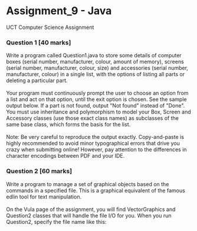 # Assignment_9 - Java
 UCT Computer Science Assignment
### Question 1 [40 marks]
Write a program called Question1.java to store some details of computer boxes (serial
number, manufacturer, colour, amount of memory), screens (serial number, manufacturer,
colour, size) and accessories (serial number, manufacturer, colour) in a single list, with the
options of listing all parts or deleting a particular part.
<br/><br />
Your program must continuously prompt the user to choose an option from a list and act on
that option, until the exit option is chosen. See the sample output below. If a part is not
found, output "Not found" instead of "Done".
You must use inheritance and polymorphism to model your Box, Screen and Accessory classes
(use those exact class names) as subclasses of the same base class, which forms the basis for
the list.
<br/><br />
Note: Be very careful to reproduce the output exactly. Copy-and-paste is highly
recommended to avoid minor typographical errors that drive you crazy when submitting
online! However, pay attention to the differences in character encodings between PDF and
your IDE.

### Question 2 [60 marks]
Write a program to manage a set of graphical objects based on the commands in a specified
file. This is a graphical equivalent of the famous edlin tool for text manipulation.
<br/><br />
On the Vula page of the assignment, you will find VectorGraphics and Question2
classes that will handle the file I/O for you. When you run Question2, specify the file name
like this:
